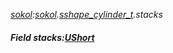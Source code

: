 _[sokol](../../modules/sokol/sokol-module.md):[sokol](../../modules/sokol/sokol-module.md).[sshape\_cylinder\_t](../../modules/sokol/sokol-sshape_cylinder_t.md).stacks_
##### Field stacks:[UShort](../../modules/wonkey/wonkey-types-ushort.md)
